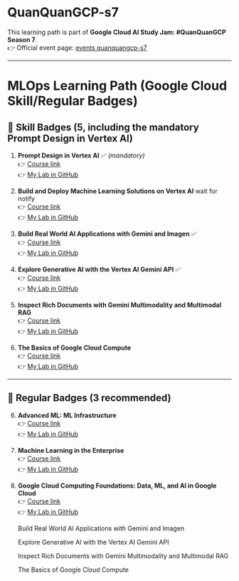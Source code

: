 # QuanQuanGCP-s7

This learning path is part of **Google Cloud AI Study Jam: #QuanQuanGCP Season 7**.  
👉 Official event page: [events quanquangcp-s7](https://rsvp.withgoogle.com/events/quanquangcp-s7)

---

# MLOps Learning Path (Google Cloud Skill/Regular Badges)

## 📌 Skill Badges (5, including the mandatory **Prompt Design in Vertex AI**)

1. **Prompt Design in Vertex AI** ✅ *(mandatory)*  
   👉 [Course link](https://www.cloudskillsboost.google/paths/118/course_templates/976)  
   👉 [My Lab in GitHub](https://github.com/dauvannam1804/quanquangcp-s7/tree/main/Prompt%20Design%20in%20Vertex%20AI)

2. **Build and Deploy Machine Learning Solutions on Vertex AI**  wait for notify   
   👉 [Course link](https://www.cloudskillsboost.google/course_templates/609)  
   👉 [My Lab in GitHub](https://github.com/dauvannam1804/quanquangcp-s7/tree/main/Build%20and%20Deploy%20Machine%20Learning%20Solutions%20on%20Vertex%20AI)

3. **Build Real World AI Applications with Gemini and Imagen** ✅   
   👉 [Course link](https://www.cloudskillsboost.google/course_templates/1076)  
   👉 [My Lab in GitHub](https://github.com/dauvannam1804/quanquangcp-s7/tree/main/Build%20Real%20World%20AI%20Applications%20with%20Gemini%20and%20Imagen)

4. **Explore Generative AI with the Vertex AI Gemini API**  ✅   
   👉 [Course link](https://www.cloudskillsboost.google/course_templates/959)  
   👉 [My Lab in GitHub](https://github.com/dauvannam1804/quanquangcp-s7/tree/main/Explore%20Generative%20AI%20with%20the%20Gemini%20API%20in%20Vertex%20AI)

5. **Inspect Rich Documents with Gemini Multimodality and Multimodal RAG**  
   👉 [Course link](https://www.cloudskillsboost.google/course_templates/1200)  
   👉 [My Lab in GitHub](https://github.com/your-username/your-repo-link/tree/main/multimodal-vector-search)

6. **The Basics of Google Cloud Compute**  
   👉 [Course link](https://www.cloudskillsboost.google/course_templates/754)  
   👉 [My Lab in GitHub](https://github.com/your-username/your-repo-link/tree/main/multimodal-vector-search)
---

## 📌 Regular Badges (3 recommended)

6. **Advanced ML: ML Infrastructure**  
   👉 [Course link](https://www.cloudskillsboost.google/course_templates/1126)  
   👉 [My Lab in GitHub](https://github.com/your-username/your-repo-link/tree/main/advanced-ml-infra)

7. **Machine Learning in the Enterprise**  
   👉 [Course link](https://www.cloudskillsboost.google/course_templates/879)  
   👉 [My Lab in GitHub](https://github.com/your-username/your-repo-link/tree/main/ml-enterprise)

8. **Google Cloud Computing Foundations: Data, ML, and AI in Google Cloud**  
   👉 [Course link](https://www.cloudskillsboost.google/course_templates/1168)  
   👉 [My Lab in GitHub](https://github.com/your-username/your-repo-link/tree/main/foundations-data-ml-ai)


   Build Real World AI Applications with Gemini and Imagen
      
   Explore Generative AI with the Vertex AI Gemini API
   
   Inspect Rich Documents with Gemini Multimodality and Multimodal RAG
   
   The Basics of Google Cloud Compute
   



